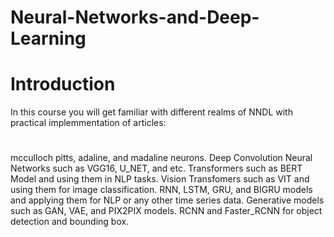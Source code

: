 # Neural-Networks-and-Deep-Learning
# Introduction
In this course you will get familiar with different realms of NNDL with practical implemmentation of articles:
#
mcculloch pitts, adaline, and madaline neurons. Deep Convolution Neural Networks such as VGG16, U_NET, and etc.
Transformers such as BERT Model and using them in NLP tasks. Vision Transfomers such as VIT and using them for image classification.
RNN, LSTM, GRU, and BIGRU models and applying them for NLP or any other time series data. Generative models such as GAN, VAE, and PIX2PIX models. RCNN and Faster_RCNN for object detection and bounding box.
